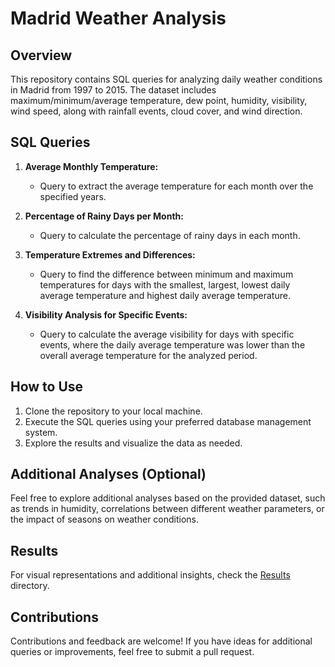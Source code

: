 # Madrid Weather Analysis

## Overview
This repository contains SQL queries for analyzing daily weather conditions in Madrid from 1997 to 2015. The dataset includes maximum/minimum/average temperature, dew point, humidity, visibility, wind speed, along with rainfall events, cloud cover, and wind direction.

## SQL Queries
1. **Average Monthly Temperature:**
   - Query to extract the average temperature for each month over the specified years.

2. **Percentage of Rainy Days per Month:**
   - Query to calculate the percentage of rainy days in each month.

3. **Temperature Extremes and Differences:**
   - Query to find the difference between minimum and maximum temperatures for days with the smallest, largest, lowest daily average temperature and highest daily average temperature.

4. **Visibility Analysis for Specific Events:**
   - Query to calculate the average visibility for days with specific events, where the daily average temperature was lower than the overall average temperature for the analyzed period.

## How to Use
1. Clone the repository to your local machine.
2. Execute the SQL queries using your preferred database management system.
3. Explore the results and visualize the data as needed.

## Additional Analyses (Optional)
Feel free to explore additional analyses based on the provided dataset, such as trends in humidity, correlations between different weather parameters, or the impact of seasons on weather conditions.

## Results
For visual representations and additional insights, check the [Results](Results/) directory.

## Contributions
Contributions and feedback are welcome! If you have ideas for additional queries or improvements, feel free to submit a pull request.

